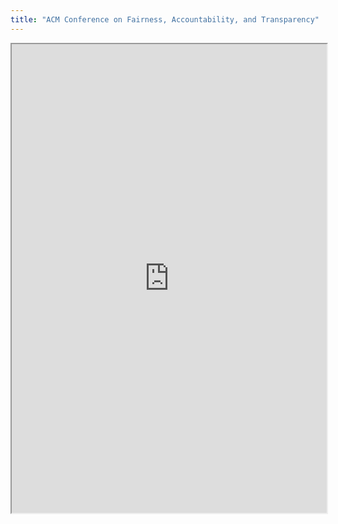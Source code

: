 ```yaml
---
title: "ACM Conference on Fairness, Accountability, and Transparency"
---
```



<iframe height="750" width="100%" src="https://ewelton.github.io/ktest/wiki.html#ACM%20Conference%20on%20Fairness,%20Accountability,%20and%20Transparency"></iframe>
